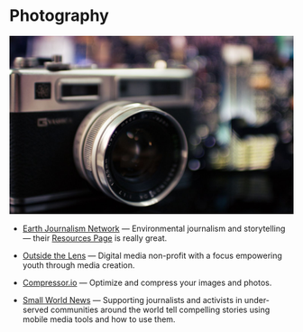 # Photography

![photography](../images/photography.jpg)

- [Earth Journalism Network](https://earthjournalism.net) — Environmental journalism and storytelling — their [Resources Page](https://earthjournalism.net/resources) is really great.

- [Outside the Lens](https://outsidethelens.org) — Digital media non-profit with a focus empowering youth through media creation.

- [Compressor.io](https://compressor.io) — Optimize and compress your images and photos.

- [Small World News](https://smallworldnews.com/guides) — Supporting journalists and activists in under-served communities around the world tell compelling stories using mobile media tools and how to use them.
